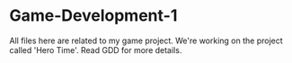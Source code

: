 # Game-Development-1
All files here are related to my game project. We're working on the project called 'Hero Time'. Read GDD for more details. 
